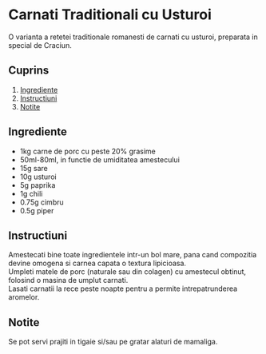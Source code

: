 # Carnati Traditionali cu Usturoi

O varianta a retetei traditionale romanesti de carnati cu usturoi, preparata in special de Craciun.  

## Cuprins

1. [Ingrediente](#ingrediente)
2. [Instructiuni](#instructiuni)
3. [Notite](#notite)

## Ingrediente

- 1kg carne de porc cu peste 20% grasime
- 50ml-80ml, in functie de umiditatea amestecului
- 15g sare
- 10g usturoi
- 5g paprika
- 1g chili
- 0.75g cimbru
- 0.5g piper

## Instructiuni

Amestecati bine toate ingredientele intr-un bol mare, pana cand compozitia devine omogena si carnea capata o textura lipicioasa.  
Umpleti matele de porc (naturale sau din colagen) cu amestecul obtinut, folosind o masina de umplut carnati.  
Lasati carnatii la rece peste noapte pentru a permite intrepatrunderea aromelor.

## Notite

Se pot servi prajiti in tigaie si/sau pe gratar alaturi de mamaliga.
